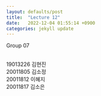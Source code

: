```yaml
---
layout: defaults/post
title:  "Lecture 12"
date:   2022-12-04 01:55:14 +0900
categories: jekyll update
---
```

Group 07
<!--more-->
<br>
19013226 김현진
<br>
20011805 김소정
<br>
20011812 이혜지
<br>
20011817 김소은
